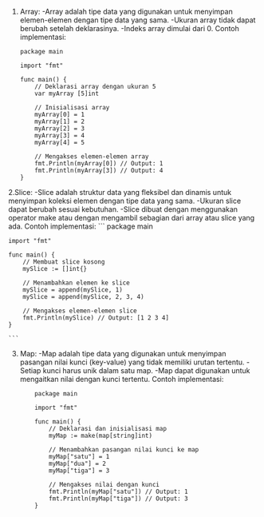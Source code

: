 1. Array:
    -Array adalah tipe data yang digunakan untuk menyimpan elemen-elemen dengan tipe data yang sama.
    -Ukuran array tidak dapat berubah setelah deklarasinya.
    -Indeks array dimulai dari 0.
    Contoh implementasi:
    ```
    package main

    import "fmt"

    func main() {
        // Deklarasi array dengan ukuran 5
        var myArray [5]int

        // Inisialisasi array
        myArray[0] = 1
        myArray[1] = 2
        myArray[2] = 3
        myArray[3] = 4
        myArray[4] = 5

        // Mengakses elemen-elemen array
        fmt.Println(myArray[0]) // Output: 1
        fmt.Println(myArray[3]) // Output: 4
    }
    ```
2.Slice:
    -Slice adalah struktur data yang fleksibel dan dinamis untuk menyimpan koleksi elemen dengan tipe data yang sama.
    -Ukuran slice dapat berubah sesuai kebutuhan.
    -Slice dibuat dengan menggunakan operator make atau dengan mengambil sebagian dari array atau slice yang ada.
    Contoh implementasi:
    ```
    package main

    import "fmt"

    func main() {
        // Membuat slice kosong
        mySlice := []int{}

        // Menambahkan elemen ke slice
        mySlice = append(mySlice, 1)
        mySlice = append(mySlice, 2, 3, 4)

        // Mengakses elemen-elemen slice
        fmt.Println(mySlice) // Output: [1 2 3 4]
    }

    ```

3. Map:
    -Map adalah tipe data yang digunakan untuk menyimpan pasangan nilai kunci (key-value) yang tidak memiliki urutan tertentu.
    -Setiap kunci harus unik dalam satu map.
    -Map dapat digunakan untuk mengaitkan nilai dengan kunci tertentu.
    Contoh implementasi:
    ```
        package main

        import "fmt"

        func main() {
            // Deklarasi dan inisialisasi map
            myMap := make(map[string]int)

            // Menambahkan pasangan nilai kunci ke map
            myMap["satu"] = 1
            myMap["dua"] = 2
            myMap["tiga"] = 3

            // Mengakses nilai dengan kunci
            fmt.Println(myMap["satu"]) // Output: 1
            fmt.Println(myMap["tiga"]) // Output: 3
        }

    ```